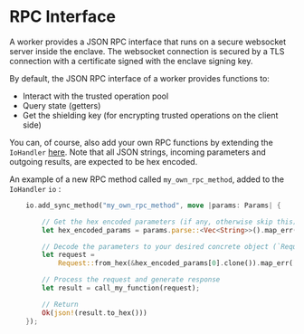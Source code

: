# RPC Interface

A worker provides a JSON RPC interface that runs on a secure websocket server inside the enclave. The websocket connection is secured by a TLS connection with a certificate signed with the enclave signing key.

By default, the JSON RPC interface of a worker provides functions to:
* Interact with the trusted operation pool
* Query state (getters)
* Get the shielding key (for encrypting trusted operations on the client side)

You can, of course, also add your own RPC functions by extending the `IoHandler` [here](https://github.com/integritee-network/worker/blob/72d9ba960803b367a9cb4f0bc62d0f4a4b13fe6d/enclave-runtime/src/rpc/worker_api_direct.rs#L57). Note that all JSON strings, incoming parameters and outgoing results, are expected to be hex encoded.

An example of a new RPC method called `my_own_rpc_method`, added to the `IoHandler` `io` :

```rust
	io.add_sync_method("my_own_rpc_method", move |params: Params| {

        // Get the hex encoded parameters (if any, otherwise skip this).
        let hex_encoded_params = params.parse::<Vec<String>>().map_err(|e| format!("{:?}", e))?;

        // Decode the parameters to your desired concrete object (`Request` in this example).
	    let request =
		    Request::from_hex(&hex_encoded_params[0].clone()).map_err(|e| format!("{:?}", e))?;

        // Process the request and generate response
        let result = call_my_function(request);

        // Return 
		Ok(json!(result.to_hex()))
	});
```